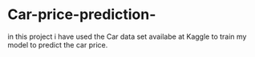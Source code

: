 # Car-price-prediction-

in this project i have used the Car data set availabe at Kaggle to train my model to predict the car price.
